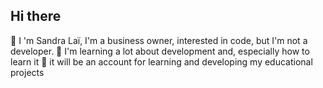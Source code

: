 ## Hi there 

👋 I 'm Sandra Laï, I'm a business owner, interested in code, but I'm not a developer.
🌱 I'm learning a lot about development and, especially how to learn it
👯 it will be an account for learning and developing my educational projects




